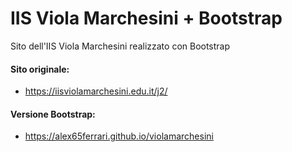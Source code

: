 # IIS Viola Marchesini + Bootstrap
Sito dell'IIS Viola Marchesini realizzato con Bootstrap

#### Sito originale:
- https://iisviolamarchesini.edu.it/j2/
#### Versione Bootstrap:
- https://alex65ferrari.github.io/violamarchesini
